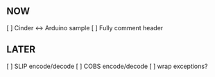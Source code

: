 
## NOW
[ ] Cinder <-> Arduino sample
[ ] Fully comment header

## LATER
[ ] SLIP encode/decode
[ ] COBS encode/decode
[ ] wrap exceptions?
